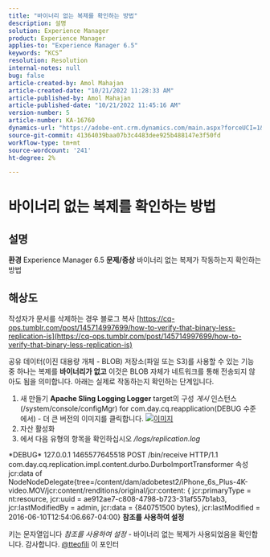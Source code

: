 ```yaml
---
title: "바이너리 없는 복제를 확인하는 방법"
description: 설명
solution: Experience Manager
product: Experience Manager
applies-to: "Experience Manager 6.5"
keywords: “KCS”
resolution: Resolution
internal-notes: null
bug: false
article-created-by: Amol Mahajan
article-created-date: "10/21/2022 11:28:33 AM"
article-published-by: Amol Mahajan
article-published-date: "10/21/2022 11:45:16 AM"
version-number: 5
article-number: KA-16760
dynamics-url: "https://adobe-ent.crm.dynamics.com/main.aspx?forceUCI=1&pagetype=entityrecord&etn=knowledgearticle&id=23c8f87b-3351-ed11-bba2-0022480869de"
source-git-commit: 41364039baa07b3c4483dee925b488147e3f50fd
workflow-type: tm+mt
source-wordcount: '241'
ht-degree: 2%

---
```


# 바이너리 없는 복제를 확인하는 방법

## 설명

<b>환경</b>
Experience Manager 6.5
<b>문제/증상</b>
바이너리 없는 복제가 작동하는지 확인하는 방법


## 해상도


작성자가 문서를 삭제하는 경우 블로그 복사 [https://cq-ops.tumblr.com/post/145714997699/how-to-verify-that-binary-less-replication-is](https://cq-ops.tumblr.com/post/145714997699/how-to-verify-that-binary-less-replication-is)

공유 데이터(이진 대용량 개체 - BLOB) 저장소(파일 또는 S3)를 사용할 수 있는 기능 중 하나는 복제를 <b>바이너리가 없고</b> 이것은 BLOB 자체가 네트워크를 통해 전송되지 않아도 됨을 의미합니다. 아래는 실제로 작동하는지 확인하는 단계입니다.



1. 새 만들기 <b>Apache Sling Logging Logger</b> target의 구성 *게시* 인스턴스(/system/console/configMgr) for com.day.cq.reapplication(DEBUG 수준에서) - 더 큰 버전의 이미지를 클릭합니다. [![이미지](https://64.media.tumblr.com/7399cc8fc96a1bb17456e9aff2af2999/tumblr_inline_p9j3kgHl8K1r414c2_500.png)](https://href.li/?http://jayan.kandathil.ca/CQ-OPS/aem62/LoggingLogger-Replication.png)
2. 자산 활성화
3. 에서 다음 유형의 항목을 확인하십시오 */logs/replication.log*


\*DEBUG\* 127.0.0.1 1465577645518 POST /bin/receive HTTP/1.1 com.day.cq.replication.impl.content.durbo.DurboImportTransformer 속성 jcr:data of NodeNodeDelegate{tree=/content/dam/adobetest2/iPhone_6s_Plus-4K-video.MOV/jcr:content/renditions/original/jcr:content: { jcr:primaryType = nt:resource, jcr:uuid = ae912ae7-c808-4798-b723-31af557b1ab3, jcr:lastModifiedBy = admin, jcr:data = {840751500 bytes}, jcr:lastModified = 2016-06-10T12:54:06.667-04:00} <b>참조를 사용하여 설정</b>

키는 문자열입니다 *참조를 사용하여 설정* - 바이너리 없는 복제가 사용되었음을 확인합니다. 감사합니다. [@tteofili](https://twitter.com/tteofili) 이 포인터


